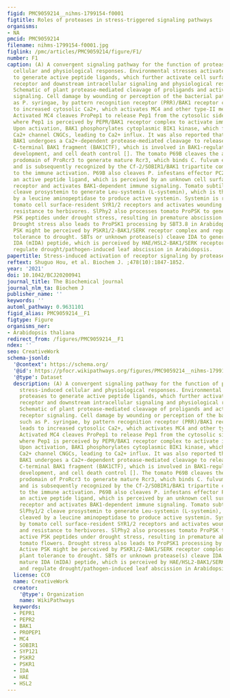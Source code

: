 ```yaml
---
figid: PMC9059214__nihms-1799154-f0001
figtitle: Roles of proteases in stress-triggered signaling pathways
organisms:
- NA
pmcid: PMC9059214
filename: nihms-1799154-f0001.jpg
figlink: /pmc/articles/PMC9059214/figure/F1/
number: F1
caption: (A) A convergent signaling pathway for the function of proteases in stress-induced
  cellular and physiological responses. Environmental stresses activate proteases
  to generate active peptide ligands, which further activate cell surface-resident
  receptor and downstream intracellular signaling and physiological responses. (B)
  Schematic of plant protease-mediated cleavage of proligands and activation of receptor
  signaling. Cell damage by wounding or perception of the bacterial pathogens, such
  as P. syringae, by pattern recognition receptor (PRR)/BAK1 receptor complex, leads
  to increased cytosolic Ca2+, which activates MC4 and other type-II metacaspases.
  Activated MC4 cleaves ProPep1 to release Pep1 from the cytosolic side of the tonoplast,
  where Pep1 is perceived by PEPR/BAK1 receptor complex to activate immune responses.
  Upon activation, BAK1 phosphorylates cytoplasmic BIK1 kinase, which further phosphorylates
  Ca2+ channel CNGCs, leading to Ca2+ influx. It was also reported that coreceptor
  BAK1 undergoes a Ca2+-dependent protease-mediated cleavage to release a truncated
  C-terminal BAK1 fragment (BAK1CTF), which is involved in BAK1-regulated immunity,
  development, and cell death control []. The tomato P69B cleaves the autoinhibitory
  prodomain of ProRcr3 to generate mature Rcr3, which binds C. fulvum effector Avr2
  and is subsequently recognized by the Cf-2/SOBIR1/BAK1 tripartite complex, leading
  to the immune activation. P69B also cleaves P. infestans effector PC2 to release
  an active peptide ligand, which is perceived by an unknown cell surface-resident
  receptor and activates BAK1-dependent immune signaling. Tomato subtilase (SBT) SlPhy1/2
  cleave prosystemin to generate Leu-systemin (L-systemin), which is then cleaved
  by a leucine aminopeptidase to produce active systemin. Systemin is recognized by
  tomato cell surface-resident SYR1/2 receptors and activates wounding signaling and
  resistance to herbivores. SlPhy2 also processes tomato ProPSK to generate active
  PSK peptides under drought stress, resulting in premature abscission of tomato flowers.
  Drought stress also leads to ProPSK1 processing by SBT3.8 in Arabidopsis. Active
  PSK might be perceived by PSKR1/2-BAK1/SERK receptor complex and regulate plant
  tolerance to drought. SBTs or unknown protease(s) cleave IDA to generate mature
  IDA (mIDA) peptide, which is perceived by HAE/HSL2-BAK1/SERK receptor complex and
  regulate drought/pathogen-induced leaf abscission in Arabidopsis.
papertitle: Stress-induced activation of receptor signaling by protease-mediated cleavage.
reftext: Shuguo Hou, et al. Biochem J. ;478(10):1847-1852.
year: '2021'
doi: 10.1042/BCJ20200941
journal_title: The Biochemical journal
journal_nlm_ta: Biochem J
publisher_name: ''
keywords: ''
automl_pathway: 0.9631101
figid_alias: PMC9059214__F1
figtype: Figure
organisms_ner:
- Arabidopsis thaliana
redirect_from: /figures/PMC9059214__F1
ndex: ''
seo: CreativeWork
schema-jsonld:
  '@context': https://schema.org/
  '@id': https://pfocr.wikipathways.org/figures/PMC9059214__nihms-1799154-f0001.html
  '@type': Dataset
  description: (A) A convergent signaling pathway for the function of proteases in
    stress-induced cellular and physiological responses. Environmental stresses activate
    proteases to generate active peptide ligands, which further activate cell surface-resident
    receptor and downstream intracellular signaling and physiological responses. (B)
    Schematic of plant protease-mediated cleavage of proligands and activation of
    receptor signaling. Cell damage by wounding or perception of the bacterial pathogens,
    such as P. syringae, by pattern recognition receptor (PRR)/BAK1 receptor complex,
    leads to increased cytosolic Ca2+, which activates MC4 and other type-II metacaspases.
    Activated MC4 cleaves ProPep1 to release Pep1 from the cytosolic side of the tonoplast,
    where Pep1 is perceived by PEPR/BAK1 receptor complex to activate immune responses.
    Upon activation, BAK1 phosphorylates cytoplasmic BIK1 kinase, which further phosphorylates
    Ca2+ channel CNGCs, leading to Ca2+ influx. It was also reported that coreceptor
    BAK1 undergoes a Ca2+-dependent protease-mediated cleavage to release a truncated
    C-terminal BAK1 fragment (BAK1CTF), which is involved in BAK1-regulated immunity,
    development, and cell death control []. The tomato P69B cleaves the autoinhibitory
    prodomain of ProRcr3 to generate mature Rcr3, which binds C. fulvum effector Avr2
    and is subsequently recognized by the Cf-2/SOBIR1/BAK1 tripartite complex, leading
    to the immune activation. P69B also cleaves P. infestans effector PC2 to release
    an active peptide ligand, which is perceived by an unknown cell surface-resident
    receptor and activates BAK1-dependent immune signaling. Tomato subtilase (SBT)
    SlPhy1/2 cleave prosystemin to generate Leu-systemin (L-systemin), which is then
    cleaved by a leucine aminopeptidase to produce active systemin. Systemin is recognized
    by tomato cell surface-resident SYR1/2 receptors and activates wounding signaling
    and resistance to herbivores. SlPhy2 also processes tomato ProPSK to generate
    active PSK peptides under drought stress, resulting in premature abscission of
    tomato flowers. Drought stress also leads to ProPSK1 processing by SBT3.8 in Arabidopsis.
    Active PSK might be perceived by PSKR1/2-BAK1/SERK receptor complex and regulate
    plant tolerance to drought. SBTs or unknown protease(s) cleave IDA to generate
    mature IDA (mIDA) peptide, which is perceived by HAE/HSL2-BAK1/SERK receptor complex
    and regulate drought/pathogen-induced leaf abscission in Arabidopsis.
  license: CC0
  name: CreativeWork
  creator:
    '@type': Organization
    name: WikiPathways
  keywords:
  - PEPR1
  - PEPR2
  - BAK1
  - PROPEP1
  - MC4
  - SOBIR1
  - SYP121
  - PSKR2
  - PSKR1
  - IDA
  - HAE
  - HSL2
---
```

